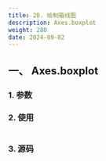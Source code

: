 ```yaml
---
title: 28. 绘制箱线图
description: Axes.boxplot
weight: 280
date: 2024-09-02
---
```

<style>
th, td {
  border: 1px solid rgb(190, 190, 190);
}
</style>


## 一、 Axes.boxplot


### 1. 参数




### 2. 使用



```python


```


### 3. 源码
```python

```




